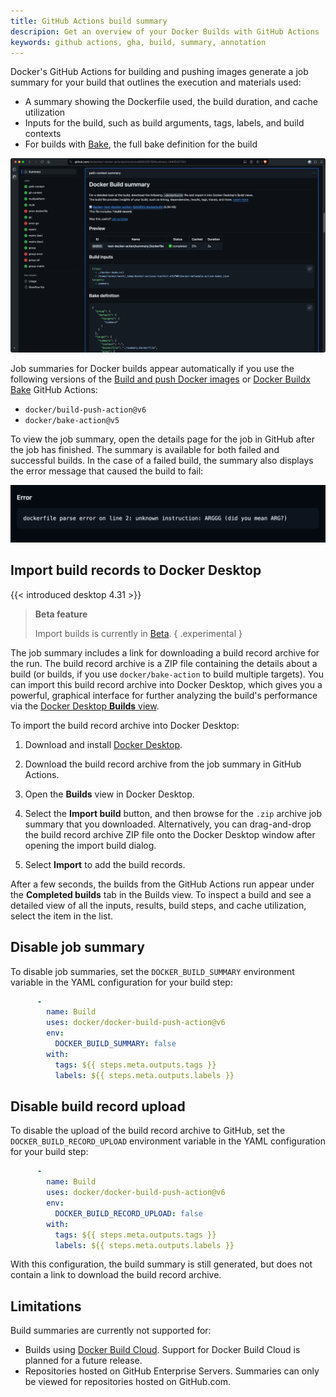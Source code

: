 ```yaml
---
title: GitHub Actions build summary
descripion: Get an overview of your Docker Builds with GitHub Actions
keywords: github actions, gha, build, summary, annotation
---
```


Docker's GitHub Actions for building and pushing images generate a job summary
for your build that outlines the execution and materials used:

- A summary showing the Dockerfile used, the build duration, and cache utilization
- Inputs for the build, such as build arguments, tags, labels, and build contexts
- For builds with [Bake](../../bake/_index.md), the full bake definition for the build

![A GitHub Actions build summary](../images/gha_build_summary.png)

Job summaries for Docker builds appear automatically if you use the following
versions of the [Build and push Docker images](https://github.com/marketplace/actions/build-and-push-docker-images)
or [Docker Buildx Bake](https://github.com/marketplace/actions/docker-buildx-bake)
GitHub Actions:

- `docker/build-push-action@v6`
- `docker/bake-action@v5`

To view the job summary, open the details page for the job in GitHub after the
job has finished. The summary is available for both failed and successful
builds. In the case of a failed build, the summary also displays the error
message that caused the build to fail:

![Builds summary error message](../images/build_summary_error.png)

## Import build records to Docker Desktop

{{< introduced desktop 4.31 >}}

> **Beta feature**
>
> Import builds is currently in [Beta](../../../release-lifecycle.md#Beta).
{ .experimental }

The job summary includes a link for downloading a build record archive for the
run. The build record archive is a ZIP file containing the details about a build
(or builds, if you use `docker/bake-action` to build multiple targets). You can
import this build record archive into Docker Desktop, which gives you a
powerful, graphical interface for further analyzing the build's performance via
the [Docker Desktop **Builds** view](../../../desktop/use-desktop/builds.md).

To import the build record archive into Docker Desktop:

1. Download and install [Docker Desktop](../../../get-docker.md).

2. Download the build record archive from the job summary in GitHub Actions.

3. Open the **Builds** view in Docker Desktop.

4. Select the **Import build** button, and then browse for the `.zip` archive
   job summary that you downloaded. Alternatively, you can drag-and-drop the
   build record archive ZIP file onto the Docker Desktop window after opening
   the import build dialog.

5. Select **Import** to add the build records.

After a few seconds, the builds from the GitHub Actions run appear under the
**Completed builds** tab in the Builds view. To inspect a build and see a
detailed view of all the inputs, results, build steps, and cache utilization,
select the item in the list.

## Disable job summary

To disable job summaries, set the `DOCKER_BUILD_SUMMARY` environment variable
in the YAML configuration for your build step:

```yaml {hl_lines=5}
      -
        name: Build
        uses: docker/docker-build-push-action@v6
        env:
          DOCKER_BUILD_SUMMARY: false
        with:
          tags: ${{ steps.meta.outputs.tags }}
          labels: ${{ steps.meta.outputs.labels }}
```

## Disable build record upload

To disable the upload of the build record archive to GitHub, set the
`DOCKER_BUILD_RECORD_UPLOAD` environment variable in the YAML configuration for
your build step:

```yaml {hl_lines=5}
      -
        name: Build
        uses: docker/docker-build-push-action@v6
        env:
          DOCKER_BUILD_RECORD_UPLOAD: false
        with:
          tags: ${{ steps.meta.outputs.tags }}
          labels: ${{ steps.meta.outputs.labels }}
```

With this configuration, the build summary is still generated, but does not
contain a link to download the build record archive.

## Limitations

Build summaries are currently not supported for:

- Builds using [Docker Build Cloud](build-cloud/_index.md). Support for Docker
  Build Cloud is planned for a future release.
- Repositories hosted on GitHub Enterprise Servers. Summaries can only be
  viewed for repositories hosted on GitHub.com.
